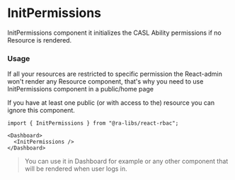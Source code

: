 # InitPermissions

InitPermissions component it initializes the CASL Ability permissions if no Resource is rendered.

### Usage

If all your resources are restricted to specific permission the React-admin won't render any Resource component, that's why you need to use InitPermissions component in a public/home page

If you have at least one public (or with access to the) resource you can ignore this component.

```tsx
import { InitPermissions } from "@ra-libs/react-rbac";

<Dashboard>
  <InitPermissions />
</Dashboard>
```

> You can use it in Dashboard for example or any other component that will be rendered when user logs in.


